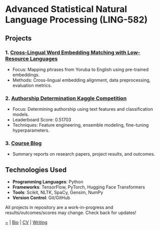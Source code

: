 # Advanced Statistical Natural Language Processing (LING-582)

## Projects

### 1. [Cross-Lingual Word Embedding Matching with Low-Resource Languages](/cross-embed)

-   Focus: Mapping phrases from Yoruba to English using pre-trained embeddings.
-   Methods: Cross-lingual embedding alignment, data preprocessing, evaluation metrics.

### 2. [Authorship Determination Kaggle Competition](/authorship-verification)

-   Focus: Determining authorship using text features and classification models.
-   Leaderboard Score: 0.51703
-   Techniques: Feature engineering, ensemble modeling, fine-tuning hyperparameters.

### 3. [Course Blog](/course-blog)

-   Summary reports on research papers, project results, and outcomes.

## Technologies Used

-   **Programming Languages**: Python
-   **Frameworks**: TensorFlow, PyTorch, Hugging Face Transformers
-   **Tools**: Scikit, NLTK, SpaCy, Gensim, NumPy
-   **Version Control**: Git/GitHub

All projects in repository are a work-in-progress and results/outcomes/scores may change. Check back for updates!

[~](https://smbirnbaum.github.io/work) | [Bio](https://smbirnbaum.github.io/work/bio/) | [CV](https://smbirnbaum.github.io/work/cv/) | [Writing](https://smbirnbaum.github.io/work/writing/)